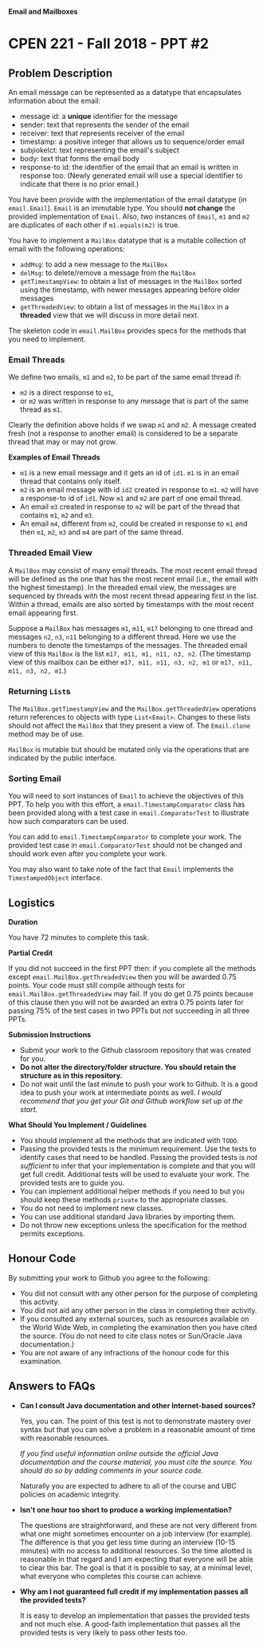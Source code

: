 **Email and Mailboxes**
# CPEN 221 - Fall 2018 - PPT #2

## Problem Description
An email message can be represented as a datatype that encapsulates information about the email:

* message id: a **unique** identifier for the message
* sender: text that represents the sender of the email
* receiver: text that represents receiver of the email
* timestamp: a positive integer that allows us to sequence/order email
* subjiokelct: text representing the email's subject
* body: text that forms the email body
* response-to id: the identifier of the email that an email is written in response too. (Newly generated email will use a special identifier to indicate that there is no prior email.)

You have been provide with the implementation of the email datatype (in `email.Email`). `Email` is an immutable type. You should **not change** the provided implementation of `Email`. Also, two instances of `Email`, `m1` and `m2` are duplicates of each other if `m1.equals(m2)` is true.

You have to implement a `MailBox` datatype that is a mutable collection of email with the following operations:

* `addMsg`: to add a new message to the `MailBox`
* `delMsg`: to delete/remove a message from the `MailBox`
* `getTimestampView`: to obtain a list of messages in the `MailBox` sorted using the timestamp, with newer messages appearing before older messages
* `getThreadedView`: to obtain a list of messages in the `MailBox` in a **threaded** view that we will discuss in more detail next.

The skeleton code in `email.MailBox` provides specs for the methods that you need to implement.

### Email Threads

We define two emails, `m1` and `m2`, to be part of the same email thread if:

* `m2` is a direct response to `m1`, 
* or `m2` was written in response to any message that is part of the same thread as `m1`.

Clearly the definition above holds if we swap `m1` and `m2`. A message created fresh (not a response to another email) is considered to be a separate thread that may or may not grow.

**Examples of Email Threads**

* `m1` is a new email message and it gets an id of `id1`. `m1` is in an email thread that contains only itself.
* `m2` is an email message with id `id2` created in response to `m1`. `m2` will have a response-to id of `id1`. Now `m1` and `m2` are part of one email thread.
* An email `m3` created in response to `m2` will be part of the thread that contains `m1`, `m2` and `m3`.
* An email `m4`, different from `m2`, could be created in response to `m1` and then `m1`, `m2`, `m3` and `m4` are part of the same thread.

### Threaded Email View

A `MailBox` may consist of many email threads. The most recent email thread will be defined as the one that has the most recent email (i.e., the email with the highest timestamp). In the threaded email view, the messages are sequenced by threads with the most recent thread appearing first in the list. Within a thread, emails are also sorted by timestamps with the most recent email appearing first.

Suppose a `MailBox` has messages `m1`, `m11`, `m17` belonging to one thread and messages `n2`, `n3`, `n11` belonging to a different thread. Here we use the numbers to denote the timestamps of the messages. The threaded email view of this `MailBox` is the list `m17, m11, m1, n11, n3, n2`. (The timestamp view of this mailbox can be either `m17, m11, n11, n3, n2, m1` or `m17, n11, m11, n3, n2, m1`.)

### Returning `List`s

The `MailBox.getTimestampView` and the `MailBox.getThreadedView` operations return references to objects with type `List<Email>`. Changes to these lists should not affect the `MailBox` that they present a view of. The `Email.clone` method may be of use.

`MailBox` is mutable but should be mutated only via the operations that are indicated by the public interface.

### Sorting Email

You will need to sort instances of `Email` to achieve the objectives of this PPT. To help you with this effort, a `email.TimestampComparator` class has been provided along with a test case in `email.ComparatorTest` to illustrate how such comparators can be used. 

You can add to `email.TimestampComparator` to complete your work. The provided test case in `email.ComparatorTest` should not be changed and should work even after you complete your work.

You may also want to take note of the fact that `Email` implements the `TimestampedObject` interface.

## Logistics

**Duration**

You have 72 minutes to complete this task.

**Partial Credit**

If you did not succeed in the first PPT then:
if you complete all the methods except `email.MailBox.getThreadedView` then you will be awarded 0.75 points. Your code must still compile although tests for `email.MailBox.getThreadedView` may fail. If you do get 0.75 points because of this clause then you will not be awarded an extra 0.75 points later for passing 75% of the test cases in two PPTs but not succeeding in all three PPTs. 

**Submission Instructions**

+ Submit your work to the Github classroom repository that was created for you.
+ **Do not alter the directory/folder structure. You should retain the structure as in this repository.**
+ Do not wait until the last minute to push your work to Github. It is a good idea to push your work at intermediate points as well. _I would recommend that you get your Git and Github workflow set up at the start._

**What Should You Implement / Guidelines**

+ You should implement all the methods that are indicated with `TODO`.
+ Passing the provided tests is the minimum requirement. Use the tests to identify cases that need to be handled. Passing the provided tests is *not sufficient* to infer that your implementation is complete and that you will get full credit. Additional tests will be used to evaluate your work. The provided tests are to guide you.
+ You can implement additional helper methods if you need to but you should keep these methods `private` to the appropriate classes.
+ You do not need to implement new classes.
+ You can use additional standard Java libraries by importing them.
+ Do not throw new exceptions unless the specification for the method permits exceptions.


## Honour Code

By submitting your work to Github you agree to the following:

+ You did not consult with any other person for the purpose of completing this activity.
+ You did not aid any other person in the class in completing their activity.
+ If you consulted any external sources, such as resources available on the World Wide Web, in completing the examination then you have cited the source. (You do not need to cite class notes or Sun/Oracle Java documentation.)
+ You are not aware of any infractions of the honour code for this examination.

## Answers to FAQs

* **Can I consult Java documentation and other Internet-based sources?**

    Yes, you can. The point of this test is not to demonstrate mastery over syntax but that you can solve a problem in a    reasonable amount of time with reasonable resources.

    *If you find useful information online outside the official Java documentation and the course material, you must cite the source. You should do so by adding comments in your source code.*

    Naturally you are expected to adhere to all of the course and UBC policies on academic integrity.

* **Isn't one hour too short to produce a working implementation?**

    The questions are straightforward, and these are not very different from what one might sometimes encounter on a job interview (for example). The difference is that you get less time during an interview (10-15 minutes) with no access to additional resources. So the time allotted is reasonable in that regard and I am expecting that everyone will be able to clear this bar. The goal is that it is possible to say, at a minimal level, what everyone who completes this course can achieve.

* **Why am I not guaranteed full credit if my implementation passes all the provided tests?**

    It is easy to develop an implementation that passes the provided tests and not much else. A good-faith implementation that passes all the provided tests is very likely to pass other tests too.

